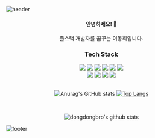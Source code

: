 ![header](https://capsule-render.vercel.app/api?type=waving&color=gradient&height=300&section=header&text=dongdongbro&fontAlignY=40&fontSize=100&desc=ꉂꉂ(ᵔᗜᵔ*)&descAlignY=65&animation=twinkling)


<div align="center">
  <h4>안녕하세요! 👋</h4>
  풀스택 개발자를 꿈꾸는 이동희입니다.

  <h3>Tech Stack</h3>
  <div class="stack">
    <a href="#"><img src="https://img.shields.io/badge/JavaScript-F7DF1E?style=flat&logo=JavaScript&logoColor=black"/></a>
  <a href="#"><img src="https://img.shields.io/badge/CSS-1572B6?style=flat&logo=CSS3&logoColor=white"/></a>
  <a href="#"><img src="https://img.shields.io/badge/Vue.js-4FC08D?style=flat&logo=vue-dot-js&logoColor=white"/></a>
  <a href="#"><img src="https://img.shields.io/badge/React-61DAFB?style=flat&logo=React&logoColor=white"/></a>
  <a href="#"><img src="https://img.shields.io/badge/Node.js-339933?style=flat&logo=node-dot-js&logoColor=white"/></a>
  <a href="#"><img src="https://img.shields.io/badge/Python-3766AB?style=flat&logo=Python&logoColor=white"/></a>
  <br />
  <a href="#"><img src="https://img.shields.io/badge/MySQL-4479A1?style=flat&logo=MySQL&logoColor=white"/></a>
  <a href="#"><img src="https://img.shields.io/badge/PostgreSQL-4169E1?style=flat&logo=PostgreSQL&logoColor=white"/></a>
  <a href="#"><img src="https://img.shields.io/badge/Docker-2496ED?style=flat&logo=Docker&logoColor=white"/></a>
  <a href="#"><img src="https://img.shields.io/badge/Git-F05032?style=flat&logo=Git&logoColor=white"/></a>
	</div>
 <br />

  ![Anurag's GitHub stats](https://github-readme-stats.vercel.app/api?username=Dongdongbro&show_icons=true&theme=highcontrast)
  [![Top Langs](https://github-readme-stats.vercel.app/api/top-langs/?username=Dongdongbro&layout=compact&theme=great-gatsby&langs_count=6)](https://github.com/anuraghazra/github-readme-stats)


  <br />

  ![dongdongbro's github stats](https://github-readme-stats.vercel.app/api?username=dongdongbro&show_icons=true)	
</div>


![footer](https://capsule-render.vercel.app/api?section=footer&type=waving&color=e2e4e3&height=130)
